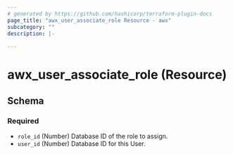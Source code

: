 ```yaml
---
# generated by https://github.com/hashicorp/terraform-plugin-docs
page_title: "awx_user_associate_role Resource - awx"
subcategory: ""
description: |-
  
---
```


# awx_user_associate_role (Resource)





<!-- schema generated by tfplugindocs -->
## Schema

### Required

- `role_id` (Number) Database ID of the role to assign.
- `user_id` (Number) Database ID for this User.
